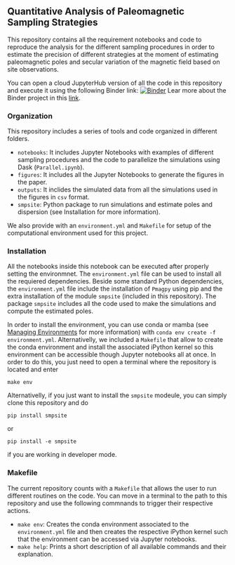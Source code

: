 ## Quantitative Analysis of Paleomagnetic Sampling Strategies

This repository contains all the requirement notebooks and code to reproduce the analysis for the different sampling procedures in order
to estimate the precision of different strategies at the moment of estimating paleomagnetic poles and secular variation of the magnetic field 
based on site observations. 

You can open a cloud JupyterHub version of all the code in this repository and execute it using the following Binder link:
[![Binder](https://mybinder.org/badge_logo.svg)](https://mybinder.org/v2/gh/PolarWandering/PaleoSampling/HEAD)
Lear more about the Binder project in this [link](https://mybinder.readthedocs.io/en/latest/).

### Organization

This repository includes a series of tools and code organized in different folders. 
- `notebooks`: It includes Jupyter Notebooks with examples of different sampling procedures and the code to parallelize the simulations using Dask (`Parallel.ipynb`).
- `figures`: It includes all the Jupyter Notebooks to generate the figures in the paper. 
- `outputs`: It inclides the simulated data from all the simulations used in the figures in `csv` format.
- `smpsite`: Python package to run simulations and estimate poles and dispersion (see Installation for more information). 

We also provide with an `environment.yml` and `Makefile` for setup of the computational environment used for this project. 

### Installation

All the notebooks inside this notebook can be executed after properly setting the environmnet. The `environment.yml` file can be used to 
install all the requiered dependencies. Beside some standard Python dependencies, the `environment.yml` file include the installation of 
`Pmagpy` using pip and the extra installation of the module `smpsite` (included in this repository). The package `smpsite` includes all the code used to make the simulations and compute the 
estimated poles. 

In order to install the environment, you can use conda or mamba (see [Managing Environments](https://conda.io/projects/conda/en/latest/user-guide/tasks/manage-environments.html) for more information) with `conda env create -f environment.yml`. Alternativelly, we included a `Makefile` that allow to create the conda environment and install the associated iPython kernel so this environment can be accessible though Jupyter notebooks all at once. In order to do this, you just need to open a terminal where the repository is located and enter
```
make env
```

Alternativelly, if you just want to install the `smpsite` modeule, you can simply clone this repository and do 
```
pip install smpsite
```
or 
```
pip install -e smpsite
```
if you are working in developer mode. 


### Makefile

The current repository counts with a `Makefile` that allows the user to run different routines on the code. You can move in a terminal to the 
path to this repository and use the following commnands to trigger their respective actions. 
- `make env`: Creates the conda environment associated to the `environment.yml` file and then creates the respective iPython kernel such that the 
environment can be accessed via Jupyter notebooks. 
- `make help`: Prints a short description of all available commands and their explanation. 